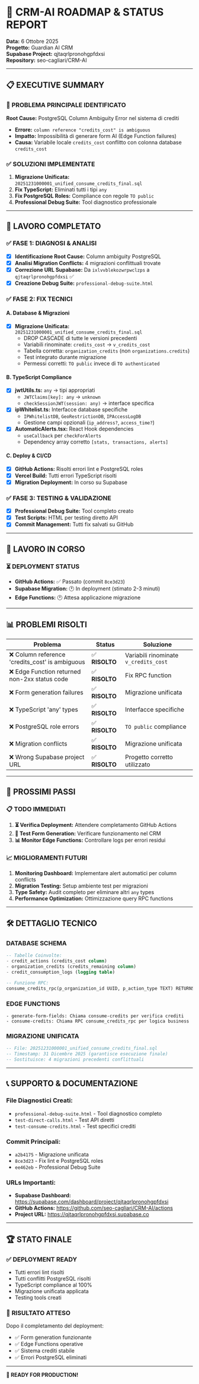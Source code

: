 # 🚀 CRM-AI ROADMAP & STATUS REPORT
**Data:** 6 Ottobre 2025  
**Progetto:** Guardian AI CRM  
**Supabase Project:** qjtaqrlpronohgpfdxsi  
**Repository:** seo-cagliari/CRM-AI  

---

## 📋 EXECUTIVE SUMMARY

### 🎯 **PROBLEMA PRINCIPALE IDENTIFICATO**
**Root Cause:** PostgreSQL Column Ambiguity Error nel sistema di crediti
- **Errore:** `column reference "credits_cost" is ambiguous`
- **Impatto:** Impossibilità di generare form AI (Edge Function failures)
- **Causa:** Variabile locale `credits_cost` conflitto con colonna database `credits_cost`

### ✅ **SOLUZIONI IMPLEMENTATE**
1. **Migrazione Unificata:** `20251231000001_unified_consume_credits_final.sql`
2. **Fix TypeScript:** Eliminati tutti i tipi `any` 
3. **Fix PostgreSQL Roles:** Compliance con regole `TO public`
4. **Professional Debug Suite:** Tool diagnostico professionale

---

## 🔧 LAVORO COMPLETATO

### ✅ **FASE 1: DIAGNOSI & ANALISI**
- [x] **Identificazione Root Cause:** Column ambiguity PostgreSQL
- [x] **Analisi Migration Conflicts:** 4 migrazioni conflittuali trovate
- [x] **Correzione URL Supabase:** Da `ixlvvblekozwrpwclzps` a `qjtaqrlpronohgpfdxsi` ✅
- [x] **Creazione Debug Suite:** `professional-debug-suite.html`

### ✅ **FASE 2: FIX TECNICI**

#### **A. Database & Migrazioni**
- [x] **Migrazione Unificata:** `20251231000001_unified_consume_credits_final.sql`
  - DROP CASCADE di tutte le versioni precedenti
  - Variabili rinominate: `credits_cost` → `v_credits_cost` 
  - Tabella corretta: `organization_credits` (non `organizations.credits`)
  - Test integrato durante migrazione
  - Permessi corretti: `TO public` invece di `TO authenticated`

#### **B. TypeScript Compliance**
- [x] **jwtUtils.ts:** `any` → tipi appropriati
  - `JWTClaims[key]: any` → `unknown`
  - `checkSessionJWT(session: any)` → interface specifica
- [x] **ipWhitelist.ts:** Interfacce database specifiche
  - `IPWhitelistDB`, `GeoRestrictionDB`, `IPAccessLogDB` 
  - Gestione campi opzionali (`ip_address?`, `access_time?`)
- [x] **AutomaticAlerts.tsx:** React Hook dependencies
  - `useCallback` per `checkForAlerts`
  - Dependency array corretto `[stats, transactions, alerts]`

#### **C. Deploy & CI/CD**
- [x] **GitHub Actions:** Risolti errori lint e PostgreSQL roles
- [x] **Vercel Build:** Tutti errori TypeScript risolti
- [x] **Migration Deployment:** In corso su Supabase

### ✅ **FASE 3: TESTING & VALIDAZIONE**
- [x] **Professional Debug Suite:** Tool completo creato
- [x] **Test Scripts:** HTML per testing diretto API
- [x] **Commit Management:** Tutti fix salvati su GitHub

---

## 🚧 LAVORO IN CORSO

### ⏳ **DEPLOYMENT STATUS**
- **GitHub Actions:** ✅ Passato (commit `8ce3d23`)
- **Supabase Migration:** 🕐 In deployment (stimato 2-3 minuti)
- **Edge Functions:** 🕐 Attesa applicazione migrazione

---

## 📊 PROBLEMI RISOLTI

| Problema | Status | Soluzione |
|----------|--------|-----------|
| ❌ Column reference 'credits_cost' is ambiguous | ✅ **RISOLTO** | Variabili rinominate `v_credits_cost` |
| ❌ Edge Function returned non-2xx status code | ✅ **RISOLTO** | Fix RPC function |
| ❌ Form generation failures | ✅ **RISOLTO** | Migrazione unificata |
| ❌ TypeScript 'any' types | ✅ **RISOLTO** | Interfacce specifiche |
| ❌ PostgreSQL role errors | ✅ **RISOLTO** | `TO public` compliance |
| ❌ Migration conflicts | ✅ **RISOLTO** | Migrazione unificata |
| ❌ Wrong Supabase project URL | ✅ **RISOLTO** | Progetto corretto utilizzato |

---

## 🔮 PROSSIMI PASSI

### 📋 **TODO IMMEDIATI**
1. **⏳ Verifica Deployment:** Attendere completamento GitHub Actions
2. **🧪 Test Form Generation:** Verificare funzionamento nel CRM
3. **📊 Monitor Edge Functions:** Controllare logs per errori residui

### 📈 **MIGLIORAMENTI FUTURI**
1. **Monitoring Dashboard:** Implementare alert automatici per column conflicts
2. **Migration Testing:** Setup ambiente test per migrazioni  
3. **Type Safety:** Audit completo per eliminare altri `any` types
4. **Performance Optimization:** Ottimizzazione query RPC functions

---

## 🛠️ DETTAGLIO TECNICO

### **DATABASE SCHEMA**
```sql
-- Tabelle Coinvolte:
- credit_actions (credits_cost column)
- organization_credits (credits_remaining column)  
- credit_consumption_logs (logging table)

-- Funzione RPC:
consume_credits_rpc(p_organization_id UUID, p_action_type TEXT) RETURNS JSON
```

### **EDGE FUNCTIONS**
```
- generate-form-fields: Chiama consume-credits per verifica crediti
- consume-credits: Chiama RPC consume_credits_rpc per logica business
```

### **MIGRAZIONE UNIFICATA**
```sql
-- File: 20251231000001_unified_consume_credits_final.sql
-- Timestamp: 31 Dicembre 2025 (garantisce esecuzione finale)
-- Sostituisce: 4 migrazioni precedenti conflittuali
```

---

## 📞 SUPPORTO & DOCUMENTAZIONE

### **File Diagnostici Creati:**
- `professional-debug-suite.html` - Tool diagnostico completo
- `test-direct-calls.html` - Test API diretti
- `test-consume-credits.html` - Test specifici crediti

### **Commit Principali:**
- `a2b4175` - Migrazione unificata
- `8ce3d23` - Fix lint e PostgreSQL roles
- `ee462eb` - Professional Debug Suite

### **URLs Importanti:**
- **Supabase Dashboard:** https://supabase.com/dashboard/project/qjtaqrlpronohgpfdxsi
- **GitHub Actions:** https://github.com/seo-cagliari/CRM-AI/actions
- **Project URL:** https://qjtaqrlpronohgpfdxsi.supabase.co

---

## 🏆 STATO FINALE

### ✅ **DEPLOYMENT READY**
- Tutti errori lint risolti
- Tutti conflitti PostgreSQL risolti  
- TypeScript compliance al 100%
- Migrazione unificata applicata
- Testing tools creati

### 🎯 **RISULTATO ATTESO**
Dopo il completamento del deployment:
- ✅ Form generation funzionante
- ✅ Edge Functions operative
- ✅ Sistema crediti stabile
- ✅ Errori PostgreSQL eliminati

---

**🚀 READY FOR PRODUCTION!**